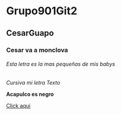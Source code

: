 # Grupo901Git2
## CesarGuapo
### Cesar va a monclova
###### Esta letra es la mas pequeñas de mis babys

*Cursiva mi letra Texto*

**Acapulco es negro**

[Click aqui](https:www.github.com)


